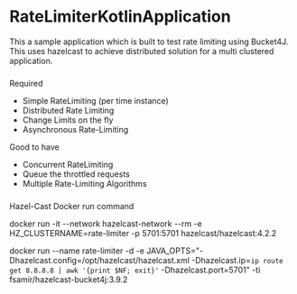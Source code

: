 # RateLimiterKotlinApplication
This a sample application which is built to test rate limiting using Bucket4J. This uses hazelcast to achieve distributed solution for a multi clustered application.

###
Required
- Simple RateLimiting (per time instance)
- Distributed Rate Limiting
- Change Limits on the fly
- Asynchronous Rate-Limiting

Good to have
- Concurrent RateLimiting
- Queue the throttled requests
- Multiple Rate-Limiting Algorithms

###
Hazel-Cast Docker run command

docker run -it --network hazelcast-network --rm -e HZ_CLUSTERNAME=rate-limiter -p 5701:5701 hazelcast/hazelcast:4.2.2

docker run --name rate-limiter -d -e JAVA_OPTS="-Dhazelcast.config=/opt/hazelcast/hazelcast.xml -Dhazelcast.ip=`ip route get 8.8.8.8 | awk '{print $NF; exit}'` -Dhazelcast.port=5701" -ti fsamir/hazelcast-bucket4j:3.9.2

